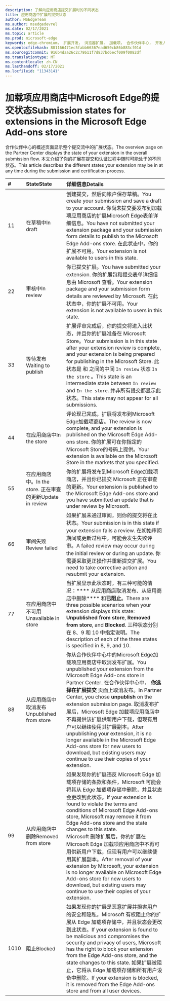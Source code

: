 ```yaml
---
description: 了解向应用商店提交扩展时的不同状态
title: 应用商店中扩展的提交状态
author: MSEdgeTeam
ms.author: msedgedevrel
ms.date: 02/17/2021
ms.topic: article
ms.prod: microsoft-edge
keywords: edge-chromium， 扩展开发， 浏览器扩展， 加载项， 合作伙伴中心， 开发人员
ms.openlocfilehash: 881166471ec5fabb66367ead650cb86b883cf01d
ms.sourcegitcommit: 916b4daa26c2c78611f7d837bd6ecf009f0082df
ms.translationtype: MT
ms.contentlocale: zh-CN
ms.lasthandoff: 02/17/2021
ms.locfileid: "11343141"
---
```

# <span data-ttu-id="3ecd3-104">加载项应用商店中Microsoft Edge的提交状态</span><span class="sxs-lookup"><span data-stu-id="3ecd3-104">Submission states for extensions in the Microsoft Edge Add-ons store</span></span>  

<span data-ttu-id="3ecd3-105">合作伙伴中心的概述页面显示整个提交流中的扩展状态。</span><span class="sxs-lookup"><span data-stu-id="3ecd3-105">The overview page on the Partner Center displays the state of your extension in the overall submission flow.</span></span>  <span data-ttu-id="3ecd3-106">本文介绍了你的扩展在提交和认证过程中随时可能处于的不同状态。</span><span class="sxs-lookup"><span data-stu-id="3ecd3-106">This article describes the different states your extension may be in at any time during the submission and certification process.</span></span>  

| # |  <span data-ttu-id="3ecd3-107">State</span><span class="sxs-lookup"><span data-stu-id="3ecd3-107">State</span></span> |  <span data-ttu-id="3ecd3-108">详细信息</span><span class="sxs-lookup"><span data-stu-id="3ecd3-108">Details</span></span> |  
|:--- |:--- |:--- |  
| <span data-ttu-id="3ecd3-109">1</span><span class="sxs-lookup"><span data-stu-id="3ecd3-109">1</span></span> |  <span data-ttu-id="3ecd3-110">在草稿中</span><span class="sxs-lookup"><span data-stu-id="3ecd3-110">In draft</span></span> |  <span data-ttu-id="3ecd3-111">创建提交，然后向帐户保存草稿。</span><span class="sxs-lookup"><span data-stu-id="3ecd3-111">You create your submission and save a draft to your account.</span></span>  <span data-ttu-id="3ecd3-112">你尚未提交要发布到加载项应用商店的扩展Microsoft Edge表单详细信息。</span><span class="sxs-lookup"><span data-stu-id="3ecd3-112">You have not submitted your extension package and your submission form details to publish to the Microsoft Edge Add-ons store.</span></span>  <span data-ttu-id="3ecd3-113">在此状态中，你的扩展不可用。</span><span class="sxs-lookup"><span data-stu-id="3ecd3-113">Your extension is not available to users in this state.</span></span>  |  
| <span data-ttu-id="3ecd3-114">2</span><span class="sxs-lookup"><span data-stu-id="3ecd3-114">2</span></span>|  <span data-ttu-id="3ecd3-115">审核中</span><span class="sxs-lookup"><span data-stu-id="3ecd3-115">In review</span></span> |  <span data-ttu-id="3ecd3-116">你已提交扩展。</span><span class="sxs-lookup"><span data-stu-id="3ecd3-116">You have submitted your extension.</span></span>  <span data-ttu-id="3ecd3-117">你的扩展包和提交表单详细信息由 Microsoft 查看。</span><span class="sxs-lookup"><span data-stu-id="3ecd3-117">Your extension package and your submission form details are reviewed by Microsoft.</span></span>  <span data-ttu-id="3ecd3-118">在此状态中，你的扩展不可用。</span><span class="sxs-lookup"><span data-stu-id="3ecd3-118">Your extension is not available to users in this state.</span></span>  |  
| <span data-ttu-id="3ecd3-119">3</span><span class="sxs-lookup"><span data-stu-id="3ecd3-119">3</span></span>|  <span data-ttu-id="3ecd3-120">等待发布</span><span class="sxs-lookup"><span data-stu-id="3ecd3-120">Waiting to publish</span></span> |  <span data-ttu-id="3ecd3-121">扩展评审完成后，你的提交将进入此状态，并且你的扩展准备在 Microsoft Store。</span><span class="sxs-lookup"><span data-stu-id="3ecd3-121">Your submission is in this state after your extension review is complete, and your extension is being prepared for publishing in the Microsoft Store.</span></span>  <span data-ttu-id="3ecd3-122">此状态是 和 之间的中间 `In review` 状态 `In the store` 。</span><span class="sxs-lookup"><span data-stu-id="3ecd3-122">This state is an intermediate state between `In review` and `In the store`.</span></span>  <span data-ttu-id="3ecd3-123">并非所有提交都显示此状态。</span><span class="sxs-lookup"><span data-stu-id="3ecd3-123">This state may not appear for all submissions.</span></span>  |  
| <span data-ttu-id="3ecd3-124">4</span><span class="sxs-lookup"><span data-stu-id="3ecd3-124">4</span></span>|  <span data-ttu-id="3ecd3-125">在应用商店中</span><span class="sxs-lookup"><span data-stu-id="3ecd3-125">In the store</span></span> |  <span data-ttu-id="3ecd3-126">评论现已完成，扩展将发布到Microsoft Edge加载项商店。</span><span class="sxs-lookup"><span data-stu-id="3ecd3-126">The review is now complete, and your extension is published on the Microsoft Edge Add-ons store.</span></span>  <span data-ttu-id="3ecd3-127">你的扩展可在你指定的Microsoft Store的号码上提供。</span><span class="sxs-lookup"><span data-stu-id="3ecd3-127">Your extension is available on the Microsoft Store in the markets that you specified.</span></span>  |  
| <span data-ttu-id="3ecd3-128">5</span><span class="sxs-lookup"><span data-stu-id="3ecd3-128">5</span></span> |  <span data-ttu-id="3ecd3-129">在应用商店中。</span><span class="sxs-lookup"><span data-stu-id="3ecd3-129">In the store.</span></span>  <span data-ttu-id="3ecd3-130">正在审查的更新</span><span class="sxs-lookup"><span data-stu-id="3ecd3-130">Update in review</span></span> |  <span data-ttu-id="3ecd3-131">你的扩展将发布到Microsoft Edge加载项商店，并且你已提交 Microsoft 正在审查的更新。</span><span class="sxs-lookup"><span data-stu-id="3ecd3-131">Your extension is published to the Microsoft Edge Add-ons store and you have submitted an update that is under review by Microsoft.</span></span>  |  
| <span data-ttu-id="3ecd3-132">6</span><span class="sxs-lookup"><span data-stu-id="3ecd3-132">6</span></span> |  <span data-ttu-id="3ecd3-133">审阅失败</span><span class="sxs-lookup"><span data-stu-id="3ecd3-133">Review failed</span></span> |  <span data-ttu-id="3ecd3-134">如果扩展未通过审阅，则你的提交将在此状态。</span><span class="sxs-lookup"><span data-stu-id="3ecd3-134">Your submission is in this state if your extension fails a review.</span></span>  <span data-ttu-id="3ecd3-135">在初始审阅期间或更新过程中，可能会发生失败评审。</span><span class="sxs-lookup"><span data-stu-id="3ecd3-135">A failed review may occur during the initial review or during an update.</span></span>  <span data-ttu-id="3ecd3-136">你需要采取更正操作并重新提交扩展。</span><span class="sxs-lookup"><span data-stu-id="3ecd3-136">You need to take corrective action and resubmit your extension.</span></span>  |  
| <span data-ttu-id="3ecd3-137">7</span><span class="sxs-lookup"><span data-stu-id="3ecd3-137">7</span></span> |  <span data-ttu-id="3ecd3-138">在应用商店中不可用</span><span class="sxs-lookup"><span data-stu-id="3ecd3-138">Unavailable in store</span></span> |  <span data-ttu-id="3ecd3-139">当扩展显示此状态时，有三种可能的情况：\*\*\*\* 从应用商店取消发布、从应用商店中删除\*\*\*\* 和**已阻止**。</span><span class="sxs-lookup"><span data-stu-id="3ecd3-139">There are three possible scenarios when your extension displays this state:  **Unpublished from store**, **Removed from store**, and **Blocked**.</span></span>  <span data-ttu-id="3ecd3-140">三种状态分别在 8、9 和 10 中指定说明。</span><span class="sxs-lookup"><span data-stu-id="3ecd3-140">The description of each of the three states is specified in 8, 9, and 10.</span></span>  |  
| <span data-ttu-id="3ecd3-141">8</span><span class="sxs-lookup"><span data-stu-id="3ecd3-141">8</span></span> |  <span data-ttu-id="3ecd3-142">从应用商店中取消发布</span><span class="sxs-lookup"><span data-stu-id="3ecd3-142">Unpublished from store</span></span> |  <span data-ttu-id="3ecd3-143">你从合作伙伴中心中的Microsoft Edge加载项应用商店中取消发布扩展。</span><span class="sxs-lookup"><span data-stu-id="3ecd3-143">You unpublished your extension from the Microsoft Edge Add-ons store in Partner Center.</span></span>  <span data-ttu-id="3ecd3-144">在合作伙伴中心中， **你选择在扩展提交** 页面上取消发布。</span><span class="sxs-lookup"><span data-stu-id="3ecd3-144">In Partner Center, you chose **unpublish** on the extension submission page.</span></span>  <span data-ttu-id="3ecd3-145">取消发布扩展后，Microsoft Edge 加载项应用商店中不再提供该扩展供新用户下载，但现有用户可以继续使用其扩展副本。</span><span class="sxs-lookup"><span data-stu-id="3ecd3-145">After unpublishing your extension, it is no longer available in the Microsoft Edge Add-ons store for new users to download, but existing users may continue to use their copies of your extension.</span></span>  |  
| <span data-ttu-id="3ecd3-146">9</span><span class="sxs-lookup"><span data-stu-id="3ecd3-146">9</span></span> |  <span data-ttu-id="3ecd3-147">从应用商店中删除</span><span class="sxs-lookup"><span data-stu-id="3ecd3-147">Removed from store</span></span> |  <span data-ttu-id="3ecd3-148">如果发现你的扩展违反 Microsoft Edge 加载项存储的条款和条件，Microsoft 可能会将其从 Edge 加载项存储中删除，并且状态会更改到此状态。</span><span class="sxs-lookup"><span data-stu-id="3ecd3-148">If your extension is found to violate the terms and conditions of Microsoft Edge Add-ons store, Microsoft may remove it from Edge Add-ons store and the state changes to this state.</span></span>  <br />  <span data-ttu-id="3ecd3-149">Microsoft 删除扩展后，你的扩展在 Microsoft Edge 加载项应用商店中不再可用供新用户下载，但现有用户可以继续使用其扩展副本。</span><span class="sxs-lookup"><span data-stu-id="3ecd3-149">After removal of your extension by Microsoft, your extension is no longer available on Microsoft Edge Add-ons store for new users to download, but existing users may continue to use their copies of your extension.</span></span>  |  
| <span data-ttu-id="3ecd3-150">10</span><span class="sxs-lookup"><span data-stu-id="3ecd3-150">10</span></span> |  <span data-ttu-id="3ecd3-151">阻止</span><span class="sxs-lookup"><span data-stu-id="3ecd3-151">Blocked</span></span> |  <span data-ttu-id="3ecd3-152">如果发现你的扩展是恶意扩展并损害用户的安全和隐私，Microsoft 有权阻止你的扩展从 Edge 加载项存储中，并且状态会更改到此状态。</span><span class="sxs-lookup"><span data-stu-id="3ecd3-152">If your extension is found to be malicious and compromises the security and privacy of users, Microsoft has the right to block your extension from the Edge Add-ons store, and the state changes to this state.</span></span>  <span data-ttu-id="3ecd3-153">如果扩展被阻止，它将从 Edge 加载项存储和所有用户设备中删除。</span><span class="sxs-lookup"><span data-stu-id="3ecd3-153">If your extension is blocked, it is removed from the Edge Add-ons store and from all user devices.</span></span>  |  
